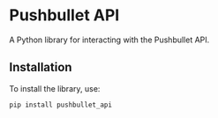 # Pushbullet API

A Python library for interacting with the Pushbullet API.

## Installation

To install the library, use:

```bash
pip install pushbullet_api

